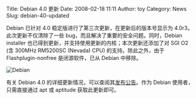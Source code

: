 Title: Debian 4.0 更新
Date: 2008-02-18 11:11
Author: toy
Category: News
Slug: debian-40-updated

Debian 已针对 4.0 稳定版进行了第三次更新，在更新后的版本号显示为
4.0r3。此次更新不仅清除了一些
bug，而且解决了重要的安全问题。同时，Debian installer
也已得到更新，并支持使用更新的内核；本次更新还添加了对 SGI O2 (含 300MHz
RM5200SC (Nevada) CPU) 的支持。除此之外，由于 Flashplugin-nonfree
是闭源软件，已从 Debian 中移除。

![Debian](http://i.linuxtoy.org/i/2007/04/debian.png)

有关 Debian 4.0
的详细更新情况，可以查阅其[发布公告](http://www.debian.org/News/2008/20080217)。作为
Debian 使用者，只需直接通过 apt 或 aptitude 获取此更新即可。
